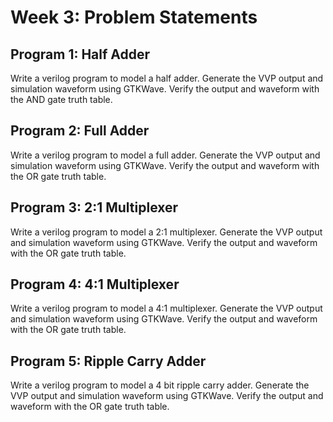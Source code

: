 # Week 3: Problem Statements

## Program 1: Half Adder

Write a verilog program to model a half adder. Generate the VVP output and simulation waveform using GTKWave. Verify the output and waveform with the AND gate truth table.

## Program 2: Full Adder

Write a verilog program to model a full adder. Generate the VVP output and simulation waveform using GTKWave. Verify the output and waveform with the OR gate truth table.

## Program 3: 2:1 Multiplexer

Write a verilog program to model a 2:1 multiplexer. Generate the VVP output and simulation waveform using GTKWave. Verify the output and waveform with the OR gate truth table.

## Program 4: 4:1 Multiplexer

Write a verilog program to model a 4:1 multiplexer. Generate the VVP output and simulation waveform using GTKWave. Verify the output and waveform with the OR gate truth table.

## Program 5: Ripple Carry Adder

Write a verilog program to model a 4 bit ripple carry adder. Generate the VVP output and simulation waveform using GTKWave. Verify the output and waveform with the OR gate truth table.
